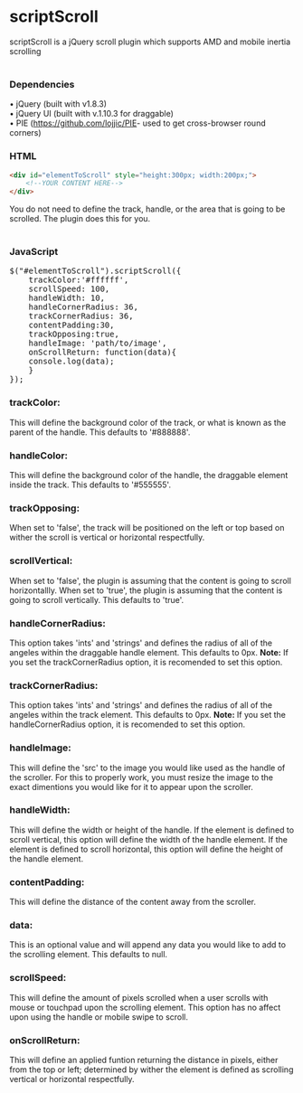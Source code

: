 scriptScroll
============
scriptScroll is a jQuery scroll plugin which supports AMD and mobile inertia scrolling
<br />
<br />
###   Dependencies
&#8226; jQuery (built with v1.8.3)<br />
&#8226; jQuery UI (built with v.1.10.3 for draggable)<br />
&#8226; PIE (<a href='https://github.com/lojjic/PIE' target='_blank'>https://github.com/lojjic/PIE</a>- used to get cross-browser round corners)

### HTML

```html
<div id="elementToScroll" style="height:300px; width:200px;">
	<!--YOUR CONTENT HERE-->
</div>
```
You do not need to define the track, handle, or the area that is going to be scrolled. The plugin does this for you.
<br /><br />
### JavaScript
<pre>
$("#elementToScroll").scriptScroll({
	trackColor:'#ffffff',
	scrollSpeed: 100,
	handleWidth: 10,
	handleCornerRadius: 36,
	trackCornerRadius: 36,
	contentPadding:30,
	trackOpposing:true,    
	handleImage: 'path/to/image',
	onScrollReturn: function(data){
	console.log(data);
	}			
});
</pre>
### trackColor: 
This will define the background color of the track, or what is known as the parent of the handle. This defaults to '#888888'.
<br />

### handleColor: 
This will define the background color of the handle, the draggable element inside the track. This defaults to '#555555'.
<br />

### trackOpposing: 
When set to 'false', the track will be positioned on the left or top based on wither the scroll is vertical or horizontal respectfully.
<br />

### scrollVertical: 
When set to 'false', the plugin is assuming that the content is going to scroll horizontallly. When set to 'true', the plugin is assuming that the content is going to scroll vertically. This defaults to 'true'.
<br />

### handleCornerRadius: 
This option takes 'ints' and 'strings' and defines the radius of all of the angeles within the draggable handle element. This defaults to 0px. <b>Note:</b> If you set the trackCornerRadius option, it is recomended to set this option.
<br />

### trackCornerRadius: 
This option takes 'ints' and 'strings' and defines the radius of all of the angeles within the track element. This defaults to 0px. <b>Note:</b> If you set the handleCornerRadius option, it is recomended to set this option.
<br />

### handleImage: 
This will define the 'src' to the image you would like used as the handle of the scroller. For this to properly work, you must resize the image to the exact dimentions you would like for it to appear upon the scroller.
<br />

### handleWidth: 
This will define the width or height of the handle.  If the element is defined to scroll vertical, this option will define the width of the handle element. If the element is defined to scroll horizontal, this option will define the height of the handle element.
<br />

### contentPadding: 
This will define the distance of the content away from the scroller. 
<br />

### data: 
This is an optional value and will append any data you would like to add to the scrolling element. This defaults to null.
<br />

### scrollSpeed: 
This will define the amount of pixels scrolled when a user scrolls with mouse or touchpad upon the scrolling element.  This option has no affect upon using the handle or mobile swipe to scroll.
<br />

### onScrollReturn: 
This will define an applied funtion returning the distance in pixels, either from the top or left; determined by  wither the element is defined as scrolling vertical or horizontal respectfully.
<br />

	
